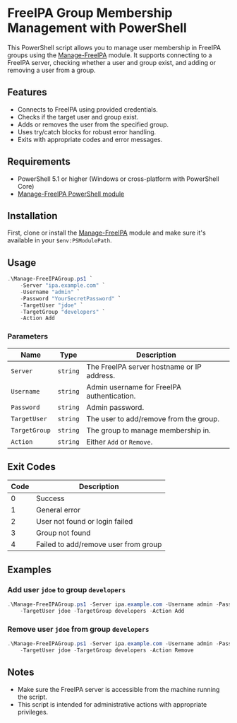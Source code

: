 # FreeIPA Group Membership Management with PowerShell

This PowerShell script allows you to manage user membership in FreeIPA groups using the [Manage-FreeIPA](https://github.com/MS-LUF/Manage-FreeIPA) module. It supports connecting to a FreeIPA server, checking whether a user and group exist, and adding or removing a user from a group.

## Features

- Connects to FreeIPA using provided credentials.
- Checks if the target user and group exist.
- Adds or removes the user from the specified group.
- Uses try/catch blocks for robust error handling.
- Exits with appropriate codes and error messages.

## Requirements

- PowerShell 5.1 or higher (Windows or cross-platform with PowerShell Core)
- [Manage-FreeIPA PowerShell module](https://github.com/MS-LUF/Manage-FreeIPA)

## Installation

First, clone or install the [Manage-FreeIPA](https://github.com/MS-LUF/Manage-FreeIPA) module and make sure it's available in your `$env:PSModulePath`.

## Usage

```powershell
.\Manage-FreeIPAGroup.ps1 `
    -Server "ipa.example.com" `
    -Username "admin" `
    -Password "YourSecretPassword" `
    -TargetUser "jdoe" `
    -TargetGroup "developers" `
    -Action Add
```

### Parameters

| Name         | Type     | Description                                            |
|--------------|----------|--------------------------------------------------------|
| `Server`     | `string` | The FreeIPA server hostname or IP address.            |
| `Username`   | `string` | Admin username for FreeIPA authentication.            |
| `Password`   | `string` | Admin password.                                        |
| `TargetUser` | `string` | The user to add/remove from the group.                |
| `TargetGroup`| `string` | The group to manage membership in.                    |
| `Action`     | `string` | Either `Add` or `Remove`.                             |

## Exit Codes

| Code | Description                             |
|------|-----------------------------------------|
| 0    | Success                                 |
| 1    | General error                           |
| 2    | User not found or login failed          |
| 3    | Group not found                         |
| 4    | Failed to add/remove user from group    |

## Examples

### Add user `jdoe` to group `developers`

```powershell
.\Manage-FreeIPAGroup.ps1 -Server ipa.example.com -Username admin -Password 'secret' `
    -TargetUser jdoe -TargetGroup developers -Action Add
```

### Remove user `jdoe` from group `developers`

```powershell
.\Manage-FreeIPAGroup.ps1 -Server ipa.example.com -Username admin -Password 'secret' `
    -TargetUser jdoe -TargetGroup developers -Action Remove
```

## Notes

- Make sure the FreeIPA server is accessible from the machine running the script.
- This script is intended for administrative actions with appropriate privileges.
